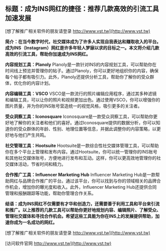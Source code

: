 ## **标题：成为INS网红的捷径：推荐几款高效的引流工具加速发展**

[想了解推广相关软件的朋友请登录 http://www.vst.tw](http://www.vst.tw)

**简介：在当今数字时代，社交媒体成为了许多人实现自我表达和赚取收入的平台。成为INS（Instagram）网红是许多年轻人梦寐以求的目标之一。本文将介绍几款高效的引流工具，帮助你加速成为INS网红。**

**内容规划工具：Planoly**
Planoly是一款针对INS的内容规划工具，可以帮助你在时间线上预览并管理你的帖子。通过Planoly，你可以更好地组织你的内容，确保每个帖子都有吸引力。此外，Planoly还提供分析工具，帮助你了解你的受众群体，优化你的内容计划。

**内容编辑工具：VSCO**
VSCO是一款流行的照片编辑应用程序，通过其多种滤镜和编辑工具，可以让你的照片和视频更加出色。通过使用VSCO，你可以增强你的图片质量，并为你的INS账号营造统一的视觉风格，吸引更多的关注者。

**受众洞察工具：Iconosquare**
Iconosquare是一款受众洞察工具，可以帮助你更好地了解你的关注者和他们的喜好。通过Iconosquare提供的数据分析，你可以知道你的受众群体的年龄、性别、地理位置等信息，并据此调整你的内容策略，以更好地与他们产生共鸣。

**社交管理工具：Hootsuite**
Hootsuite是一款综合性社交媒体管理工具，可以帮助你在多个平台上管理和发布内容。通过Hootsuite，你可以统一管理你的INS账号和其他社交媒体账号，方便地进行发布和互动。这样，你可以更高效地管理你的社交媒体活动，节省时间和精力。

**合作推广工具：Influencer Marketing Hub**
Influencer Marketing Hub是一款帮助网红与品牌合作推广的平台。通过该平台，你可以找到与你的领域相关的品牌合作机会，增加你的曝光度和收入。此外，Influencer Marketing Hub还提供合同管理和报酬跟踪等功能，帮助你管理合作关系。

**结语：成为INS网红不仅需要有才华和创造力，还需要善于利用工具和平台来引流和推广。以上推荐的几款工具可以帮助你更好地规划内容、编辑照片、了解受众、管理社交媒体和寻找合作机会。希望这些工具能为你在INS上的发展提供帮助，加速你成为一名成功的网红。**

[想了解推广相关软件的朋友请登录 http://www.vst.tw](http://www.vst.tw)


[访问软件官网 http://www.vst.tw](http://www.vst.tw)
